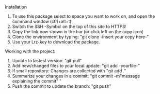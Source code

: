 Installation
1. To use this package select to space you want to work on, and open the command window (ctrl+alt+t)
2. Switch the SSH -Symbol on the top of this site to HTTPS!
3. Copy the link now shown in the bar (or click left on the copy icon)
4. Clone the environment by typing: "git clone -insert your copy here-"
5. Use your Lrz-key to download the package.

Working with the project:
1. Update to lastest version: "git pull"
2. Add new/changed files to your local update: "git add -yourfile-"
3. If small repository: Changes are collected with "git add ."
4. Summarize your changes in a commit: "git commit -m"message explaining the commit" "
5. Push the commit to update the branch: "git push"